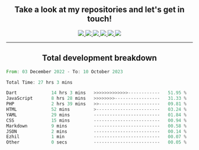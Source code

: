 <h2 align="center">
  Take a look at my repositories and let's get in touch!
</h2>
<p align="center">
  <a href= "">
    <img src="https://img.icons8.com/material-outlined/30/689d6a/facebook.png"/>
  </a>
  <a href= "">
    <img src="https://img.icons8.com/material-outlined/30/689d6a/instagram.png"/>
  </a>
  <a href= "">
    <img src="https://img.icons8.com/material-outlined/30/689d6a/linkedin.png"/>
  </a>
  <a href= "">
    <img src="https://img.icons8.com/material-outlined/30/689d6a/twitter.png"/>
  </a>
  <a href= "">
    <img src="https://img.icons8.com/material-outlined/30/689d6a/geography.png"/>
  </a>
  <a href="">
    <img src="https://img.icons8.com/material-outlined/30/689d6a/email.png"/>
  </a>
</p>

---

<h2 align="center">Total development breakdown</h2>

<p align="center">
<!--START_SECTION:waka-->

```rust
From: 03 December 2022 - To: 10 October 2023

Total Time: 27 hrs 3 mins

Dart             14 hrs 3 mins   >>>>>>>>>>>>>------------   51.95 %
JavaScript       8 hrs 28 mins   >>>>>>>>-----------------   31.33 %
PHP              2 hrs 39 mins   >>-----------------------   09.81 %
HTML             52 mins         >------------------------   03.24 %
YAML             29 mins         -------------------------   01.84 %
CSS              15 mins         -------------------------   00.94 %
Markdown         9 mins          -------------------------   00.58 %
JSON             2 mins          -------------------------   00.14 %
Ezhil            1 min           -------------------------   00.07 %
Other            0 secs          -------------------------   00.05 %
```

<!--END_SECTION:waka-->
</p>
